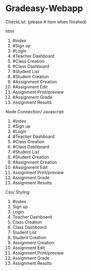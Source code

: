 # Gradeasy-Webapp


CheckList: (please # item when finished)

html
1. #index
2. #Sign up
3. #Login
4. #Teacher Dashboard
5. #Class Creation
6. #Class Dashboard
7. #Student List
8. #Student Creation
9. #Assignment Creation
10. #Assignment Edit
11. Assignment Print/preview
12. #Assignment Grade
13. Assignment Results

Node Connection/ Javascript
1. #index
2. #Sign up
3. #Login
4. #Teacher Dashboard
5. #Class Creation
6. #Class Dashboard
7. #Student List
8. #Student Creation
9. #Assignment Creation
10. #Assignment Edit
11. Assignment Print/preview
12. Assignment Grade
13. Assignment Results

Css/ Styling
1. #index
2. Sign up
3. Login
4. Teacher Dashboard
5. Class Creation
6. Class Dashboard
7. Student List
8. Student Creation
9. Assignment Creation
10. Assignment Edit
11. Assignment Print/preview
12. Assignment Grade
13. Assignment Results
